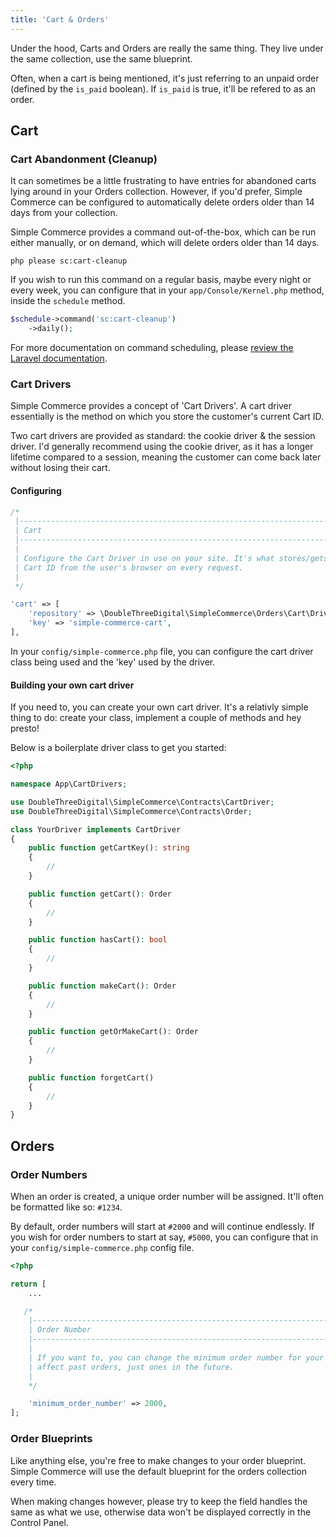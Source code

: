 ```yaml
---
title: 'Cart & Orders'
---
```


Under the hood, Carts and Orders are really the same thing. They live under the same collection, use the same blueprint.

Often, when a cart is being mentioned, it's just referring to an unpaid order (defined by the `is_paid` boolean). If `is_paid` is true, it'll be refered to as an order.

## Cart

### Cart Abandonment (Cleanup)

It can sometimes be a little frustrating to have entries for abandoned carts lying around in your Orders collection. However, if you'd prefer, Simple Commerce can be configured to automatically delete orders older than 14 days from your collection.

Simple Commerce provides a command out-of-the-box, which can be run either manually, or on demand, which will delete orders older than 14 days.

```
php please sc:cart-cleanup
```

If you wish to run this command on a regular basis, maybe every night or every week, you can configure that in your `app/Console/Kernel.php` method, inside the `schedule` method.

```php
$schedule->command('sc:cart-cleanup')
    ->daily();
```

For more documentation on command scheduling, please [review the Laravel documentation](https://laravel.com/docs/master/scheduling#scheduling-artisan-commands).

### Cart Drivers

Simple Commerce provides a concept of 'Cart Drivers'. A cart driver essentially is the method on which you store the customer's current Cart ID.

Two cart drivers are provided as standard: the cookie driver & the session driver. I'd generally recommend using the cookie driver, as it has a longer lifetime compared to a session, meaning the customer can come back later without losing their cart.

#### Configuring

```php
/*
 |--------------------------------------------------------------------------
 | Cart
 |--------------------------------------------------------------------------
 |
 | Configure the Cart Driver in use on your site. It's what stores/gets the
 | Cart ID from the user's browser on every request.
 |
 */

'cart' => [
    'repository' => \DoubleThreeDigital\SimpleCommerce\Orders\Cart\Drivers\CookieDriver::class,
    'key' => 'simple-commerce-cart',
],
```

In your `config/simple-commerce.php` file, you can configure the cart driver class being used and the 'key' used by the driver.

#### Building your own cart driver

If you need to, you can create your own cart driver. It's a relativly simple thing to do: create your class, implement a couple of methods and hey presto!

Below is a boilerplate driver class to get you started:

```php
<?php

namespace App\CartDrivers;

use DoubleThreeDigital\SimpleCommerce\Contracts\CartDriver;
use DoubleThreeDigital\SimpleCommerce\Contracts\Order;

class YourDriver implements CartDriver
{
    public function getCartKey(): string
    {
        //
    }

    public function getCart(): Order
    {
        //
    }

    public function hasCart(): bool
    {
        //
    }

    public function makeCart(): Order
    {
        //
    }

    public function getOrMakeCart(): Order
    {
        //
    }

    public function forgetCart()
    {
        //
    }
}
```

## Orders

### Order Numbers

When an order is created, a unique order number will be assigned. It'll often be formatted like so: `#1234`.

By default, order numbers will start at `#2000` and will continue endlessly. If you wish for order numbers to start at say, `#5000`, you can configure that in your `config/simple-commerce.php` config file.

```php
<?php

return [
	...

   /*
    |--------------------------------------------------------------------------
    | Order Number
    |--------------------------------------------------------------------------
    |
    | If you want to, you can change the minimum order number for your store. This won't
    | affect past orders, just ones in the future.
    |
    */

    'minimum_order_number' => 2000,
];
```

### Order Blueprints

Like anything else, you're free to make changes to your order blueprint. Simple Commerce will use the default blueprint for the orders collection every time.

When making changes however, please try to keep the field handles the same as what we use, otherwise data won't be displayed correctly in the Control Panel.
